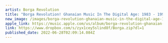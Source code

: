 ```yaml
---
artist: Borga Revolution
title: "Borga Revolution! Ghanaian Music In The Digital Age: 1983 - 1992 (Volume 1)"
new_image: /images/borga-revolution-ghanaian-music-in-the-digital-age-1983-1992-volume-1-.jpg
apple_link: https://music.apple.com/us/album/borga-revolution-ghanaian-music-in-the-digital-age/1621102395
link: https://www.dropbox.com/s/zyx1cey5slind8f/Borga.zip?dl=1
published_date: 2022-06-28T02:09:14.084Z
---
```

